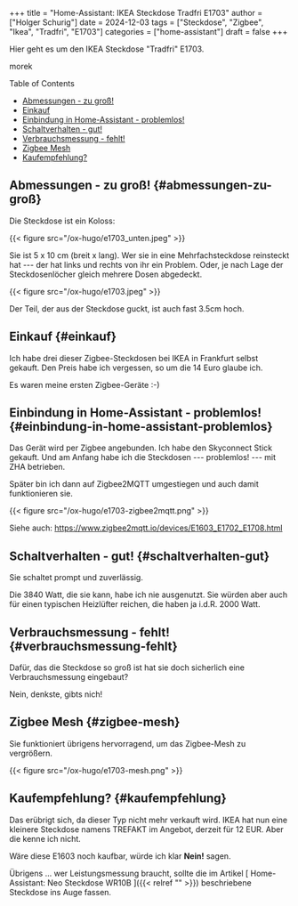 +++
title = "Home-Assistant: IKEA Steckdose Tradfri E1703"
author = ["Holger Schurig"]
date = 2024-12-03
tags = ["Steckdose", "Zigbee", "Ikea", "Tradfri", "E1703"]
categories = ["home-assistant"]
draft = false
+++

Hier geht es um den IKEA Steckdose "Tradfri" E1703.

morek

<div class="ox-hugo-toc toc">

<div class="heading">Table of Contents</div>

- [Abmessungen - zu groß!](#abmessungen-zu-groß)
- [Einkauf](#einkauf)
- [Einbindung in Home-Assistant - problemlos!](#einbindung-in-home-assistant-problemlos)
- [Schaltverhalten - gut!](#schaltverhalten-gut)
- [Verbrauchsmessung - fehlt!](#verbrauchsmessung-fehlt)
- [Zigbee Mesh](#zigbee-mesh)
- [Kaufempfehlung?](#kaufempfehlung)

</div>
<!--endtoc-->


## Abmessungen - zu groß! {#abmessungen-zu-groß}

Die Steckdose ist ein Koloss:

{{< figure src="/ox-hugo/e1703_unten.jpeg" >}}

Sie ist 5 x 10 cm (breit x lang). Wer sie in eine Mehrfachsteckdose
reinsteckt hat --- der hat links und rechts von ihr ein Problem. Oder,
je nach Lage der Steckdosenlöcher gleich mehrere Dosen abgedeckt.

{{< figure src="/ox-hugo/e1703.jpeg" >}}

Der Teil, der aus der Steckdose guckt, ist auch fast 3.5cm hoch.


## Einkauf {#einkauf}

Ich habe drei dieser Zigbee-Steckdosen bei IKEA in Frankfurt selbst
gekauft. Den Preis habe ich vergessen, so um die 14 Euro glaube ich.

Es waren meine ersten Zigbee-Geräte :-)


## Einbindung in Home-Assistant - problemlos! {#einbindung-in-home-assistant-problemlos}

Das Gerät wird per Zigbee angebunden. Ich habe den Skyconnect Stick
gekauft. Und am Anfang habe ich die Steckdosen --- problemlos! --- mit
ZHA betrieben.

Später bin ich dann auf Zigbee2MQTT umgestiegen und auch damit
funktionieren sie.

{{< figure src="/ox-hugo/e1703-zigbee2mqtt.png" >}}

Siehe auch: <https://www.zigbee2mqtt.io/devices/E1603_E1702_E1708.html>


## Schaltverhalten - gut! {#schaltverhalten-gut}

Sie schaltet prompt und zuverlässig.

Die 3840 Watt, die sie kann, habe ich nie ausgenutzt. Sie würden aber
auch für einen typischen Heizlüfter reichen, die haben ja i.d.R.
2000 Watt.


## Verbrauchsmessung - fehlt! {#verbrauchsmessung-fehlt}

Dafür, das die Steckdose so groß ist hat sie doch sicherlich eine
Verbrauchsmessung eingebaut?

Nein, denkste, gibts nich!


## Zigbee Mesh {#zigbee-mesh}

Sie funktioniert übrigens hervorragend, um das Zigbee-Mesh zu
vergrößern.

{{< figure src="/ox-hugo/e1703-mesh.png" >}}


## Kaufempfehlung? {#kaufempfehlung}

Das erübrigt sich, da dieser Typ nicht mehr verkauft wird. IKEA hat
nun eine kleinere Steckdose namens TREFAKT im Angebot, derzeit für 12
EUR. Aber die kenne ich nicht.

Wäre diese E1603 noch kaufbar, würde ich klar **Nein!** sagen.

Übrigens ... wer Leistungsmessung braucht, sollte die im Artikel
[ Home-Assistant: Neo Steckdose WR10B ]({{< relref "" >}}) beschriebene
Steckdose ins Auge fassen.
